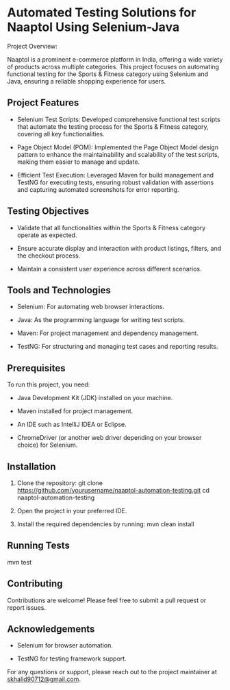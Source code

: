 
# Automated Testing Solutions for Naaptol Using Selenium-Java

Project Overview:

Naaptol is a prominent e-commerce platform in India, offering a wide variety of products across multiple categories. This project focuses on automating functional testing for the Sports & Fitness category using Selenium and Java, ensuring a reliable shopping experience for users.

## Project Features

- Selenium Test Scripts: Developed comprehensive functional test scripts that automate the testing process for the Sports & Fitness category, covering all key functionalities.

- Page Object Model (POM): Implemented the Page Object Model design pattern to enhance the maintainability and scalability of the test scripts, making them easier to manage and update.

- Efficient Test Execution: Leveraged Maven for build management and TestNG for executing tests, ensuring robust validation with assertions and capturing automated screenshots for error reporting.

## Testing Objectives

- Validate that all functionalities within the Sports & Fitness category operate as expected.

- Ensure accurate display and interaction with product listings, filters, and the checkout process.

- Maintain a consistent user experience across different scenarios.
## Tools and Technologies

- Selenium: For automating web browser interactions.

- Java: As the programming language for writing test scripts.

- Maven: For project management and dependency management.

- TestNG: For structuring and managing test cases and reporting    results.

## Prerequisites

To run this project, you need:

- Java Development Kit (JDK) installed on your machine.

- Maven installed for project management.

- An IDE such as IntelliJ IDEA or Eclipse.

- ChromeDriver (or another web driver depending on your browser choice) for Selenium.

## Installation

1. Clone the repository:
git clone https://github.com/yourusername/naaptol-automation-testing.git
cd naaptol-automation-testing

2. Open the project in your preferred IDE.

3. Install the required dependencies by running:
   mvn clean install

## Running Tests
mvn test

## Contributing

Contributions are welcome! Please feel free to submit a pull request or report issues.
## Acknowledgements

- Selenium for browser automation.

- TestNG for testing framework support.

For any questions or support, please reach out to the project maintainer at skhalid90712@gmail.com.
